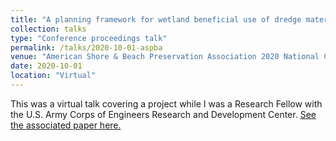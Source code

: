```yaml
---
title: "A planning framework for wetland beneficial use of dredge material through geochronology and marsh elevation modeling; Mobile Harbor, AL."
collection: talks
type: "Conference proceedings talk"
permalink: /talks/2020-10-01-aspba
venue: "American Shore & Beach Preservation Association 2020 National Coastal Conference"
date: 2020-10-01
location: "Virtual"
---
```


This was a virtual talk covering a project while I was a Research Fellow with the U.S. Army Corps of Engineers Research and Development Center. [See the associated paper here.](https://kylerunion.github.io/publication/2021-06-16-Beneficial-Use)
